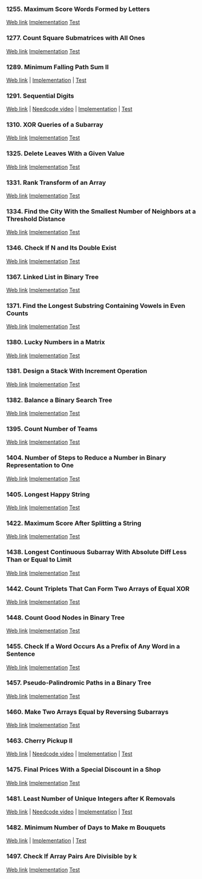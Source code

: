 ### 1255. Maximum Score Words Formed by Letters

<a href="https://leetcode.com/problems/maximum-score-words-formed-by-letters">Web link</a>
[Implementation](src/main/java/leetcode/Solution01255.java)
[Test](src/test/java/leetcode/Solution01255Test.java)

### 1277. Count Square Submatrices with All Ones

<a href="https://leetcode.com/problems/count-square-submatrices-with-all-ones">Web link</a>
[Implementation](src/main/java/leetcode/Solution01277.java)
[Test](src/test/java/leetcode/Solution01277Test.java)

### 1289. Minimum Falling Path Sum II

<a href="https://leetcode.com/problems/minimum-falling-path-sum-ii">Web link</a> |
[Implementation](src/main/java/leetcode/Solution01289.java) |
[Test](src/test/java/leetcode/Solution01289Test.java)

### 1291. Sequential Digits

<a href="https://leetcode.com/problems/sequential-digits">Web link</a> |
<a href="https://www.youtube.com/watch?v=Q-ca65wRJyI">Needcode video</a> |
[Implementation](src/main/java/leetcode/Solution01291.java) |
[Test](src/test/java/leetcode/Solution01291Test.java)

### 1310. XOR Queries of a Subarray

<a href="https://leetcode.com/problems/xor-queries-of-a-subarray">Web link</a>
[Implementation](src/main/java/leetcode/Solution01310.java)
[Test](src/test/java/leetcode/Solution01310Test.java)

### 1325. Delete Leaves With a Given Value

<a href="https://leetcode.com/problems/delete-leaves-with-a-given-value">Web link</a>
[Implementation](src/main/java/leetcode/Solution01325.java)
[Test](src/test/java/leetcode/Solution01325Test.java)

### 1331. Rank Transform of an Array

<a href="https://leetcode.com/problems/rank-transform-of-an-array">Web link</a>
[Implementation](src/main/java/leetcode/Solution01331.java)
[Test](src/test/java/leetcode/Solution01331Test.java)

### 1334. Find the City With the Smallest Number of Neighbors at a Threshold Distance

<a href="https://leetcode.com/problems/find-the-city-with-the-smallest-number-of-neighbors-at-a-threshold-distance">Web
link</a>
[Implementation](src/main/java/leetcode/Solution01334.java)
[Test](src/test/java/leetcode/Solution01334Test.java)

### 1346. Check If N and Its Double Exist

<a href="https://leetcode.com/problems/check-if-n-and-its-double-exist">Web link</a>
[Implementation](src/main/java/leetcode/Solution01346.java)
[Test](src/test/java/leetcode/Solution01346Test.java)

### 1367. Linked List in Binary Tree

<a href="https://leetcode.com/problems/linked-list-in-binary-tree">Web link</a>
[Implementation](src/main/java/leetcode/Solution01367.java)
[Test](src/test/java/leetcode/Solution01367Test.java)

### 1371. Find the Longest Substring Containing Vowels in Even Counts

<a href="https://leetcode.com/problems/find-the-longest-substring-containing-vowels-in-even-counts">Web link</a>
[Implementation](src/main/java/leetcode/Solution01371.java)
[Test](src/test/java/leetcode/Solution01371Test.java)

### 1380. Lucky Numbers in a Matrix

<a href="https://leetcode.com/problems/lucky-numbers-in-a-matrix">Web link</a>
[Implementation](src/main/java/leetcode/Solution01380.java)
[Test](src/test/java/leetcode/Solution01380Test.java)

### 1381. Design a Stack With Increment Operation

<a href="https://leetcode.com/problems/design-a-stack-with-increment-operation">Web link</a>
[Implementation](src/main/java/leetcode/Solution01381.java)
[Test](src/test/java/leetcode/Solution01381Test.java)

### 1382. Balance a Binary Search Tree

<a href="https://leetcode.com/problems/balance-a-binary-search-tree">Web link</a>
[Implementation](src/main/java/leetcode/Solution01382.java)
[Test](src/test/java/leetcode/Solution01382Test.java)

### 1395. Count Number of Teams

<a href="https://leetcode.com/problems/count-number-of-teams">Web link</a>
[Implementation](src/main/java/leetcode/Solution01395.java)
[Test](src/test/java/leetcode/Solution01395Test.java)

### 1404. Number of Steps to Reduce a Number in Binary Representation to One

<a href="https://leetcode.com/problems/number-of-steps-to-reduce-a-number-in-binary-representation-to-one">Web link</a>
[Implementation](src/main/java/leetcode/Solution01404.java)
[Test](src/test/java/leetcode/Solution01404Test.java)

### 1405. Longest Happy String

<a href="https://leetcode.com/problems/longest-happy-string">Web link</a>
[Implementation](src/main/java/leetcode/Solution01405.java)
[Test](src/test/java/leetcode/Solution01405Test.java)

### 1422. Maximum Score After Splitting a String

<a href="https://leetcode.com/problems/maximum-score-after-splitting-a-string">Web link</a>
[Implementation](src/main/java/leetcode/Solution01422.java)
[Test](src/test/java/leetcode/Solution01422Test.java)

### 1438. Longest Continuous Subarray With Absolute Diff Less Than or Equal to Limit

<a href="https://leetcode.com/problems/longest-continuous-subarray-with-absolute-diff-less-than-or-equal-to-limit">Web
link</a>
[Implementation](src/main/java/leetcode/Solution01438.java)
[Test](src/test/java/leetcode/Solution01438Test.java)

### 1442. Count Triplets That Can Form Two Arrays of Equal XOR

<a href="https://leetcode.com/problems/count-triplets-that-can-form-two-arrays-of-equal-xor">Web link</a>
[Implementation](src/main/java/leetcode/Solution01442.java)
[Test](src/test/java/leetcode/Solution01442Test.java)

### 1448. Count Good Nodes in Binary Tree

<a href="https://leetcode.com/problems/count-good-nodes-in-binary-tree">Web link</a>
[Implementation](src/main/java/leetcode/Solution01448.java)
[Test](src/test/java/leetcode/Solution01448Test.java)

### 1455. Check If a Word Occurs As a Prefix of Any Word in a Sentence

<a href="https://leetcode.com/problems/check-if-a-word-occurs-as-a-prefix-of-any-word-in-a-sentence">Web link</a>
[Implementation](src/main/java/leetcode/Solution01455.java)
[Test](src/test/java/leetcode/Solution01455Test.java)

### 1457. Pseudo-Palindromic Paths in a Binary Tree

<a href="https://leetcode.com/problems/pseudo-palindromic-paths-in-a-binary-tree">Web link</a>
[Implementation](src/main/java/leetcode/Solution01457.java)
[Test](src/test/java/leetcode/Solution01457Test.java)

### 1460. Make Two Arrays Equal by Reversing Subarrays

<a href="https://leetcode.com/problems/make-two-arrays-equal-by-reversing-subarrays">Web link</a>
[Implementation](src/main/java/leetcode/Solution01460.java)
[Test](src/test/java/leetcode/Solution01460Test.java)

### 1463. Cherry Pickup II

<a href="https://leetcode.com/problems/cherry-pickup-ii">Web link</a> |
<a href="https://www.youtube.com/watch?v=c1stwk2TbNk">Needcode video</a> |
[Implementation](src/main/java/leetcode/Solution01463.java) |
[Test](src/test/java/leetcode/Solution01463Test.java)

### 1475. Final Prices With a Special Discount in a Shop

<a href="https://leetcode.com/problems/final-prices-with-a-special-discount-in-a-shop">Web link</a>
[Implementation](src/main/java/leetcode/Solution01475.java)
[Test](src/test/java/leetcode/Solution01475Test.java)

### 1481. Least Number of Unique Integers after K Removals

<a href="https://leetcode.com/problems/least-number-of-unique-integers-after-k-removals">Web link</a> |
<a href="https://www.youtube.com/watch?v=Nsp_ta7SlEk">Needcode video</a> |
[Implementation](src/main/java/leetcode/Solution01481.java) |
[Test](src/test/java/leetcode/Solution01481Test.java)

### 1482. Minimum Number of Days to Make m Bouquets

<a href="https://leetcode.com/problems/minimum-number-of-days-to-make-m-bouquets">Web link</a> |
[Implementation](src/main/java/leetcode/Solution01482.java) |
[Test](src/test/java/leetcode/Solution01482Test.java)

### 1497. Check If Array Pairs Are Divisible by k

<a href="https://leetcode.com/problems/check-if-array-pairs-are-divisible-by-k">Web link</a>
[Implementation](src/main/java/leetcode/Solution01497.java)
[Test](src/test/java/leetcode/Solution01497Test.java)
